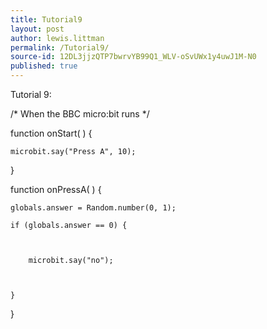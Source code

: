 ```yaml
---
title: Tutorial9
layout: post
author: lewis.littman
permalink: /Tutorial9/
source-id: 12DL3jjzQTP7bwrvYB99Q1_WLV-oSvUWx1y4uwJ1M-N0
published: true
---
```

Tutorial 9:

/* When the BBC micro:bit runs  */

function onStart(  ) {

	microbit.say("Press A", 10);

	

}

function onPressA(  ) {

	globals.answer = Random.number(0, 1);

	if (globals.answer == 0) {

		

		microbit.say("no");

		

	}

	

	

}

